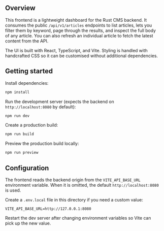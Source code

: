 ## Overview

This frontend is a lightweight dashboard for the Rust CMS backend. It consumes the public
`/api/v1/articles` endpoints to list articles, lets you filter them by keyword, page through the
results, and inspect the full body of any article. You can also refresh an individual article to
fetch the latest content from the API.

The UI is built with React, TypeScript, and Vite. Styling is handled with handcrafted CSS so it can
be customised without additional dependencies.

## Getting started

Install dependencies:

```sh
npm install
```

Run the development server (expects the backend on `http://localhost:8080` by default):

```sh
npm run dev
```

Create a production build:

```sh
npm run build
```

Preview the production build locally:

```sh
npm run preview
```

## Configuration

The frontend reads the backend origin from the `VITE_API_BASE_URL` environment variable. When it is
omitted, the default `http://localhost:8080` is used.

Create a `.env.local` file in this directory if you need a custom value:

```dotenv
VITE_API_BASE_URL=http://127.0.0.1:8080
```

Restart the dev server after changing environment variables so Vite can pick up the new value.
